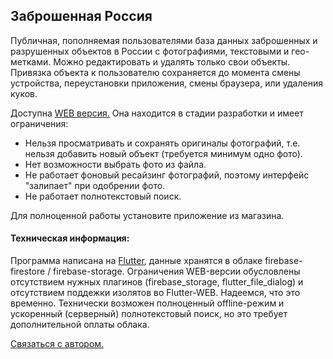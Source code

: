 <h2>Заброшенная Россия</h2>

Публичная, пополняемая пользователями база данных заброшенных и разрушенных объектов в России с фотографиями, текстовыми и гео- метками. Можно редактировать и удалять только свои объекты. Привязка объекта к пользователю сохраняется до момента смены устройства, переустановки приложения, смены браузера, или удаления куков.

Доступна <a href="https://balajahe.github.io/AbandonedRussia/build/web/index.html">WEB версия.</a> 
Она находится в стадии разработки и имеет ограничения:
- Нельзя просматривать и сохранять оригиналы фотографий, т.е. нельзя добавить новый объект (требуется минимум одно фото).
- Нет возможности выбрать фото из файла.
- Не работает фоновый ресайзинг фотографий, поэтому интерфейс "залипает" при одобрении фото.
- Не работает полнотекстовый поиск.

Для полноценной работы установите приложение из магазина.

<h4>Техническая информация:</h4>
Программа написана на <a href="https://flutter.dev/">Flutter</a>, данные хранятся в облаке firebase-firestore / firebase-storage. Ограничения WEB-версии обусловлены отсутствием нужных плагинов (firebase_storage, flutter_file_dialog) и отсутствием поддежки изолятов во Flutter-WEB. Надеемся, что это временно. Технически возможен полноценный offline-режим и ускоренный (серверный) полнотекстовый поиск, но это требует дополнительной оплаты облака.

<a href="https://t.me/balajahe">Связаться с автором.</a>
